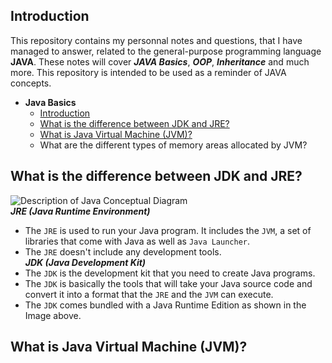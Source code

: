 ## Introduction
This repository contains my personnal notes and questions, that I have managed to answer, related to the general-purpose programming language __JAVA__. These notes will cover ___JAVA Basics___, ___OOP___, ___Inheritance___ and much more. This repository is intended to be used as a reminder of JAVA concepts.
* __Java Basics__
    * [Introduction](#Introduction)
    * [What is the difference between JDK and JRE?](#What-is-the-difference-between-JDK-and-JRE?)
    * [What is Java Virtual Machine (JVM)?](#What-is-Java-Virtual-Machine-(JVM)?)
    * What are the different types of memory areas allocated by JVM?
    
## What is the difference between JDK and JRE?
<img src="https://i.stack.imgur.com/CBNux.png" alt="Description of Java Conceptual Diagram"><br/>
___JRE (Java Runtime Environment)___
* The `JRE` is used to run your Java program. It includes the `JVM`, a set of libraries that come with Java as well as `Java Launcher`.
* The `JRE` doesn't include any development tools.<br/>
___JDK (Java Development Kit)___
* The `JDK` is the development kit that you need to create Java programs. 
* The `JDK` is basically the tools that will take your Java source code and convert it into a format that the `JRE` and the `JVM` can execute.
* The `JDK` comes bundled with a Java Runtime Edition as shown in the Image above.

## What is Java Virtual Machine (JVM)?
